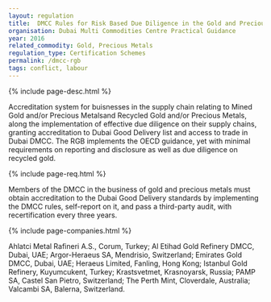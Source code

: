 ```yaml
---
layout: regulation
title:  DMCC Rules for Risk Based Due Diligence in the Gold and Precious Metals Supply Chain (DMCC RGB)
organisation: Dubai Multi Commodities Centre Practical Guidance
year: 2016
related_commodity: Gold, Precious Metals
regulation_type: Certification Schemes
permalink: /dmcc-rgb
tags: conflict, labour
---
```


{% include page-desc.html %}

Accreditation system for buisnesses in the supply chain relating to Mined Gold and/or Precious Metalsand Recycled Gold and/or Precious Metals, along the implementation of effective due diligence on their supply chains, granting accreditation to Dubai Good Delivery list and access to trade in Dubai DMCC. The RGB implements the OECD guidance, yet with minimal requirements on reporting and disclosure as well as due diligence on recycled gold.

{% include page-req.html %}

Members of the DMCC in the business of gold and precious metals must obtain accreditation to the Dubai Good Delivery standards by implementing the DMCC rules, self-report on it, and pass a third-party audit, with recertification every three years.

{% include page-companies.html %}

Ahlatci Metal Rafineri A.S., Corum, Turkey; Al Etihad Gold Refinery DMCC, Dubai, UAE; Argor-Heraeus SA, Mendrisio, Switzerland; Emirates Gold DMCC, Dubai, UAE; Heraeus Limited, Fanling, Hong Kong; Istanbul Gold Refinery, Kuyumcukent, Turkey; Krastsvetmet, Krasnoyarsk, Russia; PAMP SA, Castel San Pietro, Switzerland; The Perth Mint, Cloverdale, Australia; Valcambi SA, Balerna, Switzerland.
